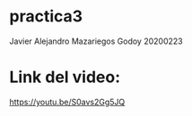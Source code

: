 # practica3
Javier Alejandro Mazariegos Godoy
20200223

# Link del video:
https://youtu.be/S0avs2Gg5JQ
